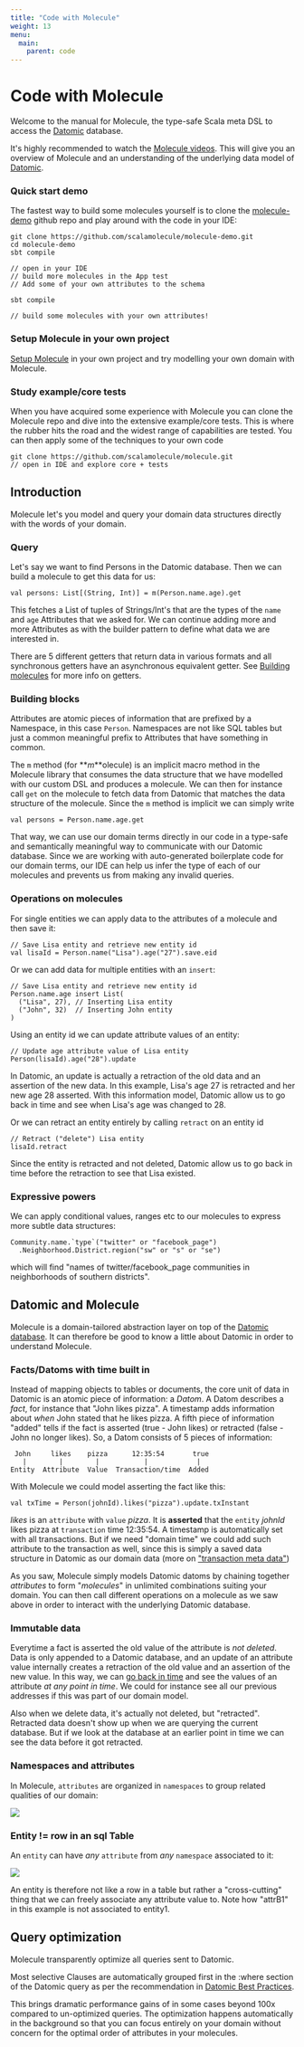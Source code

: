```yaml
---
title: "Code with Molecule"
weight: 13
menu:
  main:
    parent: code
---
```


# Code with Molecule


Welcome to the manual for Molecule, the type-safe Scala meta DSL to access the [Datomic](http://www.datomic.com) database.

It's highly recommended to watch the [Molecule videos](/resources/videos/2017-04-25_marc_grue/). This will give you an overview of Molecule and an understanding of the underlying data model of [Datomic](http://www.datomic.com).

### Quick start demo

The fastest way to build some molecules yourself is to clone the [molecule-demo](https://github.com/scalamolecule/molecule-demo) github repo and play around with the code in your IDE:

```
git clone https://github.com/scalamolecule/molecule-demo.git
cd molecule-demo
sbt compile

// open in your IDE
// build more molecules in the App test
// Add some of your own attributes to the schema

sbt compile

// build some molecules with your own attributes!
```

### Setup Molecule in your own project

[Setup Molecule](/manual/setup/) in your own project and try modelling your own domain with Molecule.


### Study example/core tests

When you have acquired some experience with Molecule you can clone the Molecule repo and dive into the extensive example/core tests. This is where the rubber hits the road and the widest range of capabilities are tested. You can then apply some of the techniques to your own code

```
git clone https://github.com/scalamolecule/molecule.git
// open in IDE and explore core + tests
```


## Introduction

Molecule let's you model and query your domain data structures directly with the words of your domain.


### Query

Let's say we want to find Persons in the Datomic database. Then we can build a molecule to get this data for us:

```
val persons: List[(String, Int)] = m(Person.name.age).get
```
This fetches a List of tuples of Strings/Int's that are the types of the `name` and `age` Attributes that we asked for. We can continue adding more and more Attributes as with the builder pattern to define what data we are interested in.

There are 5 different getters that return data in various formats and all synchronous getters have an asynchronous equivalent getter. See [Building molecules](/manual/attributes/basics) for more info on getters.


### Building blocks

Attributes are atomic pieces of information that are prefixed by a Namespace, in this case `Person`. Namespaces are not like SQL tables but just a common meaningful prefix to Attributes that have something in common.

The `m` method (for **_m_**olecule) is an implicit macro method in the Molecule library that consumes the data structure that we have modelled with our custom DSL and produces a molecule. We can then for instance call `get` on the molecule to fetch data from Datomic that matches the data structure of the molecule. Since the `m` method is implicit we can simply write
```
val persons = Person.name.age.get
```
That way, we can use our domain terms directly in our code in a type-safe and semantically meaningful way to communicate with our Datomic database. Since we are working with auto-generated boilerplate code for our domain terms, our IDE can help us infer the type of each of our molecules and prevents us from making any invalid queries.


### Operations on molecules

For single entities we can apply data to the attributes of a molecule and then save it:

```
// Save Lisa entity and retrieve new entity id
val lisaId = Person.name("Lisa").age("27").save.eid
```
Or we can add data for multiple entities with an `insert`:

```
// Save Lisa entity and retrieve new entity id
Person.name.age insert List(
  ("Lisa", 27), // Inserting Lisa entity
  ("John", 32)  // Inserting John entity  
)
```
Using an entity id we can update attribute values of an entity:
```
// Update age attribute value of Lisa entity
Person(lisaId).age("28").update
```
In Datomic, an update is actually a retraction of the old data and an assertion of the new data. In this example, Lisa's age 27 is retracted and her new age 28 asserted. With this information model, Datomic allow us to go back in time and see when Lisa's age was changed to 28.

Or we can retract an entity entirely by calling `retract` on an entity id
```
// Retract ("delete") Lisa entity
lisaId.retract
```
Since the entity is retracted and not deleted, Datomic allow us to go back in time before the retraction to see that Lisa existed.


### Expressive powers

We can apply conditional values, ranges etc to our molecules to express more subtle data structures:

```
Community.name.`type`("twitter" or "facebook_page")
  .Neighborhood.District.region("sw" or "s" or "se")
```
which will find "names of twitter/facebook_page communities in neighborhoods of southern districts".



## Datomic and Molecule

Molecule is a domain-tailored abstraction layer on top of the [Datomic database](https://www.datomic.com). It can therefore be good to know a little about Datomic in order to understand Molecule.


### Facts/Datoms with time built in

Instead of mapping objects to tables or documents, the core unit of data in Datomic is an atomic piece of information: a _Datom_. A Datom describes a _fact_, for instance that "John likes pizza". A timestamp adds information about _when_ John stated that he likes pizza. A fifth piece of information "added" tells if the fact is asserted (true - John likes) or retracted (false - John no longer likes). So, a Datom consists of 5 pieces of information:
```
 John     likes    pizza      12:35:54       true
   |        |        |           |            |
Entity  Attribute  Value  Transaction/time  Added
```
With Molecule we could model asserting the fact like this:

```
val txTime = Person(johnId).likes("pizza").update.txInstant
```
_likes_ is an `attribute` with `value` _pizza_. It is **asserted** that the `entity` _johnId_ likes pizza at `transaction` time 12:35:54. A timestamp is automatically set with all transactions. But if we need "domain time" we could add such attribute to the transaction as well, since this is simply a saved data structure in Datomic as our domain data (more on ["transaction meta data"](/manual/transactions/tx-meta-data))

As you saw, Molecule simply models Datomic datoms by chaining together _attributes_ to form "_molecules_" in unlimited combinations suiting your domain. You can then call different operations on a molecule as we saw above in order to interact with the underlying Datomic database.

### Immutable data

Everytime a fact is asserted the old value of the attribute is _not deleted_. Data is only appended to a Datomic database, and an update of an attribute value internally creates a retraction of the old value and an assertion of the new value. In this way, we can [go back in time](/manual/time/asof-since) and see the values of an attribute _at any point in time_. We could for instance see all our previous addresses if this was part of our domain model.

Also when we delete data, it's actually not deleted, but "retracted". Retracted data doesn't show up when we are querying the current database. But if we look at the database at an earlier point in time we can see the data before it got retracted.

### Namespaces and attributes

In Molecule, `attributes` are organized in `namespaces` to group related qualities of our domain:

![](/img/DatomicElements1.png)

### Entity != row in an sql Table

An `entity` can have _any_ `attribute` from _any_ `namespace` associated to it:

![](/img/DatomicElements2.png)

An entity is therefore not like a row in a table but rather a "cross-cutting" thing that we can freely associate any attribute value to. Note how "attrB1" in this example is not associated to entity1.



## Query optimization

Molecule transparently optimize all queries sent to Datomic.

Most selective Clauses are automatically grouped first in the :where section of the Datomic query as per the recommendation in [Datomic Best Practices](https://docs.datomic.com/on-prem/best-practices.html#most-selective-clauses-first).

This brings dramatic performance gains of in some cases beyond 100x compared to un-optimized queries. The optimization happens automatically in the background so that you can focus entirely on your domain without concern for the optimal order of attributes in your molecules.

